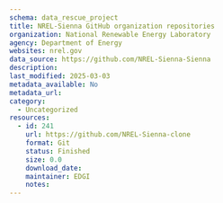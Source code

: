 ```yaml
---
schema: data_rescue_project 
title: NREL-Sienna GitHub organization repositories
organization: National Renewable Energy Laboratory
agency: Department of Energy
websites: nrel.gov
data_source: https://github.com/NREL-Sienna-Sienna
description: 
last_modified: 2025-03-03
metadata_available: No
metadata_url: 
category:
  - Uncategorized
resources:
  - id: 241
    url: https://github.com/NREL-Sienna-clone
    format: Git
    status: Finished
    size: 0.0
    download_date: 
    maintainer: EDGI
    notes: 
---
```

